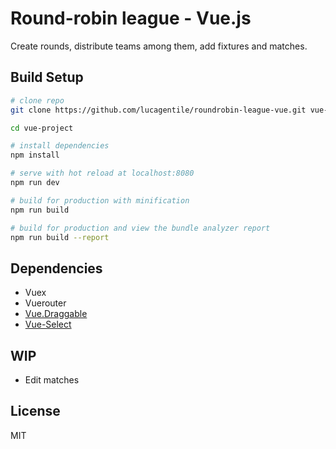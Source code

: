 # Round-robin league - Vue.js
Create rounds, distribute teams among them, add fixtures and matches.

## Build Setup

``` bash
# clone repo
git clone https://github.com/lucagentile/roundrobin-league-vue.git vue-project

cd vue-project

# install dependencies
npm install

# serve with hot reload at localhost:8080
npm run dev

# build for production with minification
npm run build

# build for production and view the bundle analyzer report
npm run build --report
```

## Dependencies
- Vuex
- Vuerouter
- [Vue.Draggable](https://github.com/SortableJS/Vue.Draggable)
- [Vue-Select](https://sagalbot.github.io/vue-select/)

## WIP
- Edit matches

## License
MIT
